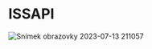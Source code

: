 # ISSAPI

![Snímek obrazovky 2023-07-13 211057](https://github.com/tastefulblatant/ISSAPI/assets/121983707/54fd258b-92ae-4da6-b26e-fec58af605de)


